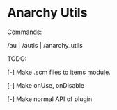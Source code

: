 # Anarchy Utils

Commands: 

  /au | /autis | /anarchy_utils

TODO:

  [-] Make .scm files to items module.
  
  [-] Make onUse, onDisable
  
  [-] Make normal API of plugin
  
